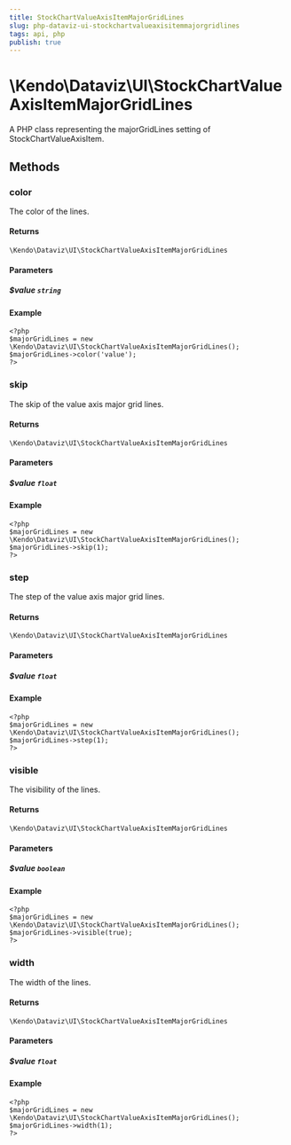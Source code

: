 ```yaml
---
title: StockChartValueAxisItemMajorGridLines
slug: php-dataviz-ui-stockchartvalueaxisitemmajorgridlines
tags: api, php
publish: true
---
```


# \Kendo\Dataviz\UI\StockChartValueAxisItemMajorGridLines

A PHP class representing the majorGridLines setting of StockChartValueAxisItem.


## Methods

### color
The color of the lines.

#### Returns
`\Kendo\Dataviz\UI\StockChartValueAxisItemMajorGridLines`

#### Parameters

##### $value `string`



#### Example 
    <?php
    $majorGridLines = new \Kendo\Dataviz\UI\StockChartValueAxisItemMajorGridLines();
    $majorGridLines->color('value');
    ?>

### skip
The skip of the value axis major grid lines.

#### Returns
`\Kendo\Dataviz\UI\StockChartValueAxisItemMajorGridLines`

#### Parameters

##### $value `float`



#### Example 
    <?php
    $majorGridLines = new \Kendo\Dataviz\UI\StockChartValueAxisItemMajorGridLines();
    $majorGridLines->skip(1);
    ?>

### step
The step of the value axis major grid lines.

#### Returns
`\Kendo\Dataviz\UI\StockChartValueAxisItemMajorGridLines`

#### Parameters

##### $value `float`



#### Example 
    <?php
    $majorGridLines = new \Kendo\Dataviz\UI\StockChartValueAxisItemMajorGridLines();
    $majorGridLines->step(1);
    ?>

### visible
The visibility of the lines.

#### Returns
`\Kendo\Dataviz\UI\StockChartValueAxisItemMajorGridLines`

#### Parameters

##### $value `boolean`



#### Example 
    <?php
    $majorGridLines = new \Kendo\Dataviz\UI\StockChartValueAxisItemMajorGridLines();
    $majorGridLines->visible(true);
    ?>

### width
The width of the lines.

#### Returns
`\Kendo\Dataviz\UI\StockChartValueAxisItemMajorGridLines`

#### Parameters

##### $value `float`



#### Example 
    <?php
    $majorGridLines = new \Kendo\Dataviz\UI\StockChartValueAxisItemMajorGridLines();
    $majorGridLines->width(1);
    ?>

 
